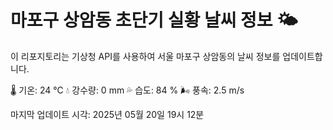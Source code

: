 
# 마포구 상암동 초단기 실황 날씨 정보 🌤️

이 리포지토리는 기상청 API를 사용하여 서울 마포구 상암동의 날씨 정보를 업데이트합니다. 

🌡️ 기온: 24 ℃
💧 강수량: 0 mm
💦 습도: 84 %
🌬️ 풍속: 2.5 m/s

마지막 업데이트 시각: 2025년 05월 20일 19시 12분    
